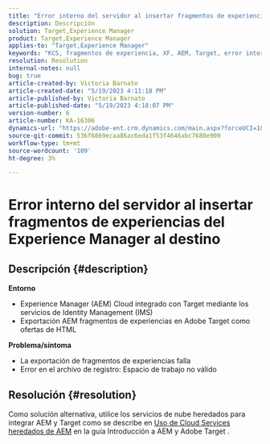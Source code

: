 ```yaml
---
title: "Error interno del servidor al insertar fragmentos de experiencias de Experience Manager a destino"
description: Descripción
solution: Target,Experience Manager
product: Target,Experience Manager
applies-to: "Target,Experience Manager"
keywords: "KCS, fragmentos de experiencia, XF, AEM, Target, error interno del servidor"
resolution: Resolution
internal-notes: null
bug: true
article-created-by: Victoria Barnato
article-created-date: "5/19/2023 4:11:18 PM"
article-published-by: Victoria Barnato
article-published-date: "5/19/2023 4:18:07 PM"
version-number: 6
article-number: KA-16306
dynamics-url: "https://adobe-ent.crm.dynamics.com/main.aspx?forceUCI=1&pagetype=entityrecord&etn=knowledgearticle&id=dc6cf9c4-5ff6-ed11-8848-6045bd0065b6"
source-git-commit: 536f6869ecaa86ac6eda1f53f4646abc7680e909
workflow-type: tm+mt
source-wordcount: '109'
ht-degree: 3%

---
```


# Error interno del servidor al insertar fragmentos de experiencias del Experience Manager al destino

## Descripción {#description}

<b>Entorno</b>
- Experience Manager (AEM) Cloud integrado con Target mediante los servicios de Identity Management (IMS)
- Exportación AEM fragmentos de experiencias en Adobe Target como ofertas de HTML

<b>Problema/síntoma</b>
- La exportación de fragmentos de experiencias falla
- Error en el archivo de registro: Espacio de trabajo no válido



## Resolución {#resolution}


Como solución alternativa, utilice los servicios de nube heredados para integrar AEM y Target como se describe en [Uso de Cloud Services heredados de AEM](https://experienceleague.adobe.com/docs/experience-manager-learn/aem-target-tutorial/aem-target-implementation/using-aem-cloud-services.html) en la guía Introducción a AEM y Adobe Target .
